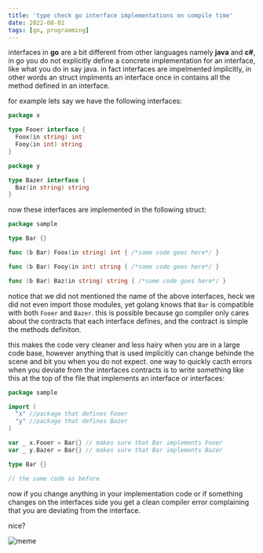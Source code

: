```yaml
---
title: 'type check go interface implementations on compile time'
date: 2022-08-02 
tags: [go, programming]
---
```


interfaces in **go** are a bit different from other languages namely **java** and **c#**, in go you do not explicitly define a concrete implementation for an interface, like what you do in say java. in fact interfaces are impelmented implicitly, in other words an struct implments an interface once in contains all the method defined in an interface.

for example lets say we have the following interfaces:

```go
package x

type Fooer interface {
  Foox(in string) int
  Fooy(in int) string
}
```

```go
package y

type Bazer interface {
  Baz(in string) string
}
```

now these interfaces are implemented in the following struct:

```go
package sample

type Bar {}

func (b Bar) Foox(in string) int { /*some code goes here*/ }

func (b Bar) Fooy(in int) string { /*some code goes here*/ }

func (b Bar) Baz(in string) string { /*some code goes here*/ }
```

notice that we did not mentioned the name of the above interfaces, heck we did not even import those modules, yet golang knows that `Bar` is compatible with both `Fooer` and `Bazer`. this is possible because go compiler only cares about the contracts that each interface defines, and the contract is simple the methods definiton.

this makes the code very cleaner and less hairy when you are in a large code base, however anything that is used implicitly can change behinde the scene and bit you when you do not expect. one way to quickly cacth errors when you deviate from the interfaces contracts is to write something like this at the top of the file that implements an interface or interfaces:

```go
package sample

import (
  "x" //package that defines Fooer
  "y" //package that defines Bazer
)

var _ x.Fooer = Bar{} // makes sure that Bar implements Fooer
var _ y.Bazer = Bar{} // makes sure that Bar implements Bazer

type Bar {}

// the same code as before
```

now if you change anything in your implementation code or if something changes on the interfaces side you get a clean compiler error complaining that you are deviating from the interface.

nice?

![meme](https://i.giphy.com/media/Od0QRnzwRBYmDU3eEO/giphy.webp)
